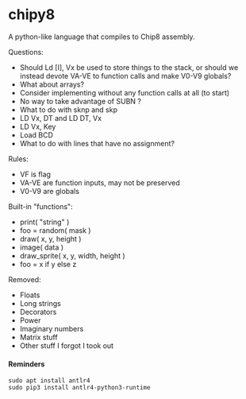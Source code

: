 # chipy8
A python-like language that compiles to Chip8 assembly.

Questions:

* Should Ld [I], Vx be used to store things to the stack, or should we instead devote VA-VE to function calls and make V0-V9 globals?
* What about arrays?
* Consider implementing without any function calls at all (to start)
* No way to take advantage of SUBN ?
* What to do with sknp and skp
* LD Vx, DT and LD DT, Vx
* LD Vx, Key
* Load BCD
* What to do with lines that have no assignment?
	
Rules:
	
* VF is flag
* VA-VE are function inputs, may not be preserved
* V0-V9 are globals

Built-in "functions":

* print( "string" )
* foo = random( mask )
* draw( x, y, height )
* image( data )
* draw_sprite( x, y, width, height ) 
* foo = x if y else z

Removed:

* Floats
* Long strings
* Decorators
* Power
* Imaginary numbers
* Matrix stuff
* Other stuff I forgot I took out


#### Reminders

    sudo apt install antlr4
    sudo pip3 install antlr4-python3-runtime

